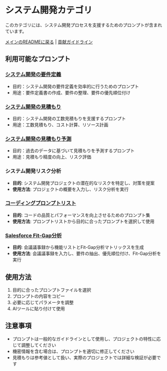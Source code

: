# システム開発カテゴリ

このカテゴリには、システム開発プロセスを支援するためのプロンプトが含まれています。

[メインのREADMEに戻る](../README.md) | [貢献ガイドライン](../CONTRIBUTING.md)

## 利用可能なプロンプト

### [システム開発の要件定義](システム開発要件定義.md)
- 目的：システム開発の要件定義を効率的に行うためのプロンプト
- 用途：要件定義書の作成、要件の整理、要件の優先順位付け

### [システム開発の見積もり](システム開発見積もり.md)
- 目的：システム開発の工数見積もりを支援するプロンプト
- 用途：工数見積もり、コスト計算、リソース計画

### [システム開発の見積もり予測](システム開発見積もり予測.md)
- 目的：過去のデータに基づいて見積もりを予測するプロンプト
- 用途：見積もり精度の向上、リスク評価

### システム開発リスク分析
- **目的**: システム開発プロジェクトの潜在的なリスクを特定し、対策を提案
- **使用方法**: プロジェクトの概要を入力し、リスク分析を実行

### [コーディングプロンプトリスト](vibe-coding-prompt-library.md)
- **目的**: コードの品質とパフォーマンスを向上させるためのプロンプト集
- **使用方法**: プロンプトリストから目的に合ったプロンプトを選択して使用

### [Salesforce Fit-Gap分析](salesforce-fit-and-gap.yaml)
- **目的**: 会議議事録から機能リストとFit-Gap分析マトリックスを生成
- **使用方法**: 会議議事録を入力し、要件の抽出、優先順位付け、Fit-Gap分析を実行

## 使用方法

1. 目的に合ったプロンプトファイルを選択
2. プロンプトの内容をコピー
3. 必要に応じてパラメータを調整
4. AIツールに貼り付けて使用

## 注意事項

- プロンプトは一般的なガイドラインとして使用し、プロジェクトの特性に応じて調整してください
- 機密情報を含む場合は、プロンプトを適切に修正してください
- 見積もりは参考値として扱い、実際のプロジェクトでは詳細な検証が必要です 